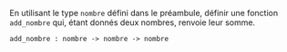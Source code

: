 En utilisant le type `nombre` défini dans le préambule, définir une fonction `add_nombre` qui, étant donnés deux nombres, renvoie leur somme.

`add_nombre : nombre -> nombre -> nombre`
